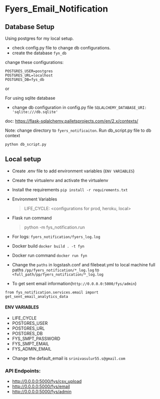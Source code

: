 # Fyers_Email_Notification

## Database Setup
Using postgres for my local setup. 
* check config.py file to change db configurations.
* create the database `fyn_db`

change these configurations:

```
POSTGRES_USER=postgres
POSTGRES_URL=localhost
POSTGRES_DB=fys_db
```
or 

For using sqlite database

* change db configuration in config.py file
```SQLALCHEMY_DATABASE_URI: 'sqlite:///db.sqlite'```

doc: https://flask-sqlalchemy.palletsprojects.com/en/2.x/contexts/

Note: change directory to `fyers_notificaiton`. Run db_script.py file to db context

```python db_script.py```

## Local setup
* Create .env file to add environment variables (`ENV VARIABLES`)
* Create the virtualenv and activate the virtualenv
* Install the requirements `pip install -r requirements.txt`
* Environment Variables
  > LIFE_CYCLE: <configurations for prod, heroku, local>
* Flask run command
  > python -m fys_notification.run
* For logs: `fyers_notification/fyers_log.log`
* Docker build `docker build . -t fyn`
* Docker run command `docker run fyn`
* Change the `paths` in logstash.conf and filebeat.yml to local machine full paths
  `/pp/fyers_notification/*_log.log` to `<full_path/pp/fyers_notification/*_log.log`
  
* To get sent email information(`http://0.0.0.0:5000/fys/admin`)

```
from fys_notification.services.email import get_sent_email_analytics_data
```

#### ENV VARIABLES
- LIFE_CYCLE
- POSTGRES_USER
- POSTGRES_URL
- POSTGRES_DB  
- FYS_SMPT_PASSWORD
- FYS_SMPT_EMAIL
- FYS_ADMIN_EMAIL
* Change the default_email is `srinivasulur55.s@gmail.com`

### API Endpoints:
* http://0.0.0.0:5000/fys/csv_upload
* http://0.0.0.0:5000/fys/email
* http://0.0.0.0:5000/fys/admin